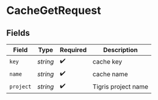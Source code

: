 # CacheGetRequest


## Fields

| Field               | Type                | Required            | Description         |
| ------------------- | ------------------- | ------------------- | ------------------- |
| `key`               | *string*            | :heavy_check_mark:  | cache key           |
| `name`              | *string*            | :heavy_check_mark:  | cache name          |
| `project`           | *string*            | :heavy_check_mark:  | Tigris project name |